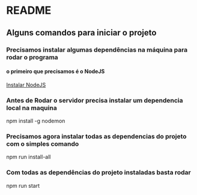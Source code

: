 # README

## Alguns comandos para iniciar o projeto

### Precisamos instalar algumas dependências na máquina para rodar o programa
#### o primeiro que precisamos é o NodeJS
[Instalar NodeJS](https://nodejs.org/en/download/)

### Antes de Rodar o servidor precisa instalar um dependencia local na maquina
npm install -g nodemon


### Precisamos agora instalar todas as dependencias do projeto com o simples comando
npm run install-all

### Com todas as dependências do projeto instaladas basta rodar
npm run start